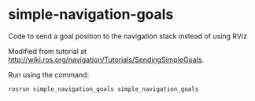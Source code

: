 # simple-navigation-goals
Code to send a goal position to the navigation stack instead of using RViz

Modified from tutorial at http://wiki.ros.org/navigation/Tutorials/SendingSimpleGoals.

Run using the command: 

```rosrun simple_navigation_goals simple_navigation_goals```
